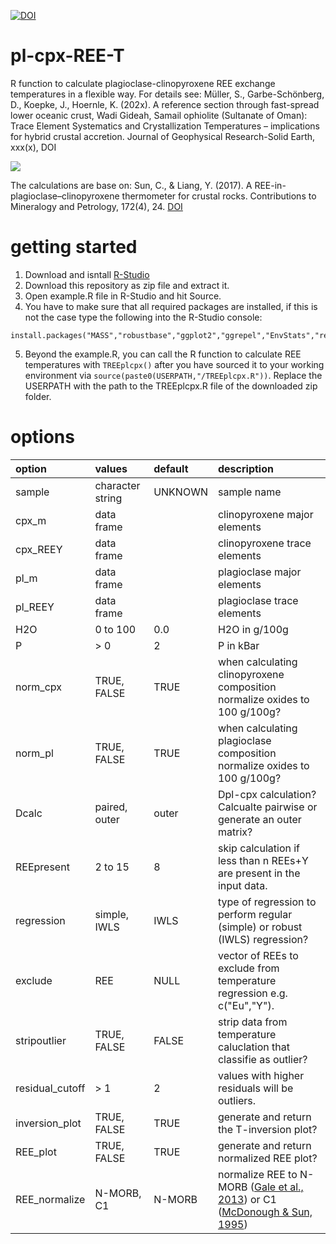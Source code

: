 [![DOI](https://zenodo.org/badge/427775377.svg)](https://zenodo.org/badge/latestdoi/427775377)
# pl-cpx-REE-T
R function to calculate plagioclase-clinopyroxene REE exchange temperatures in a flexible way.
For details see: Müller, S., Garbe-Schönberg, D., Koepke, J., Hoernle, K. (202x). A reference section through fast-spread lower oceanic crust, Wadi Gideah, Samail ophiolite (Sultanate of Oman): Trace Element Systematics and Crystallization Temperatures – implications for hybrid crustal accretion. Journal of Geophysical Research-Solid Earth, xxx(x), DOI

![](https://raw.githubusercontent.com/thewoodsofcoding/pl-cpx-REE-T/main/img/inversion.jpg)

The calculations are base on: Sun, C., & Liang, Y. (2017). A REE-in-plagioclase–clinopyroxene thermometer for crustal rocks. Contributions to Mineralogy and Petrology, 172(4), 24. [DOI](http://doi.org/10.1007/s00410-016-1326-9)

# getting started
1. Download and isntall [R-Studio](https://www.rstudio.com/products/rstudio/download/)
2. Download this repository as zip file and extract it.
3. Open example.R file in R-Studio and hit Source.
4. You have to make sure that all required packages are installed, if this is not the case type the following into the R-Studio console:
```
install.packages("MASS","robustbase","ggplot2","ggrepel","EnvStats","reshape2","ggpubr")
```
5. Beyond the example.R, you can call the R function to calculate REE temperatures with `TREEplcpx()` after you have sourced it to your working environment via `source(paste0(USERPATH,"/TREEplcpx.R"))`. Replace the USERPATH with the path to the TREEplcpx.R file of the downloaded zip folder.

# options
| option          | values           |default    | description                                                                  
|:----------------|:-----------------|:----------|:-----------------------------------------------------------------------------|
| sample          | character string | UNKNOWN   | sample name                                                                  
| cpx_m           | data frame       |           | clinopyroxene major elements                                                 
| cpx_REEY        | data frame       |           | clinopyroxene trace elements                                                 
| pl_m            | data frame       |           | plagioclase major elements                                                   
| pl_REEY         | data frame       |           | plagioclase trace elements                                                   
| H2O             | 0 to 100         | 0.0       | H2O in g/100g                                                                
| P               | > 0              | 2         | P in kBar                                                                    
| norm_cpx        | TRUE, FALSE      | TRUE      | when calculating clinopyroxene composition normalize oxides to 100 g/100g?   
| norm_pl         | TRUE, FALSE      | TRUE      | when calculating plagioclase composition normalize oxides to 100 g/100g?     
| Dcalc           | paired, outer    | outer     | Dpl-cpx calculation? Calcualte pairwise or generate an outer matrix?         
| REEpresent      | 2 to 15          | 8         | skip calculation if less than n REEs+Y are present in the input data.         
| regression      | simple, IWLS     | IWLS      | type of regression to perform regular (simple) or robust (IWLS) regression?
| exclude         | REE              | NULL      | vector of REEs to exclude from temperature regression e.g. c("Eu","Y").
| stripoutlier    | TRUE, FALSE      | FALSE     | strip data from temperature caluclation that classifie as outlier?
| residual_cutoff | > 1              | 2         | values with higher residuals will be outliers.
| inversion_plot  | TRUE, FALSE      | TRUE      | generate and return the T-inversion plot?
| REE_plot        | TRUE, FALSE      | TRUE      | generate and return normalized REE plot?
| REE_normalize   | N-MORB, C1       | N-MORB    | normalize REE to N-MORB ([Gale et al., 2013](http://doi.org/10.1029/2012GC004334)) or C1 ([McDonough & Sun, 1995](http://doi.org/10.1016/0009-2541(94)00140-4))
